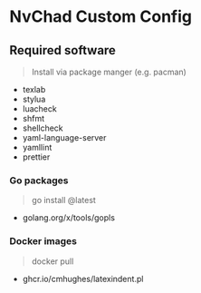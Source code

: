 # NvChad Custom Config

## Required software

> Install via package manger (e.g. pacman)

- texlab
- stylua
- luacheck
- shfmt
- shellcheck
- yaml-language-server
- yamllint
- prettier

### Go packages

> go install <package>@latest

- golang.org/x/tools/gopls

### Docker images

> docker pull <image>

- ghcr.io/cmhughes/latexindent.pl
